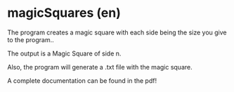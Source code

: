 # magicSquares (en)

The program creates a magic square with each side being the size you give to the program..

The output is a Magic Square of side n.

Also, the program will generate a .txt file with the magic square.

A complete documentation can be found in the pdf!
